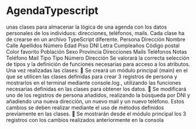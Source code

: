 # AgendaTypescript
 unas clases para almacenar la lógica de una agenda con los datos personales de los individuos: direcciones, teléfonos, mails. Cada clase ha de crearse en un archivo TypeScript diferente. 
Persona Dirección 
Nombre Calle 
Apellidos Número 
Edad Piso 
DNI Letra 
Cumpleaños Código postal 
Color favorito Población 
Sexo Provincia 
Direcciones 
Mails 
Teléfonos 
Notas  
Teléfono Mail 
Tipo Tipo 
Número Dirección 
Se valorará la correcta selección de tipos y la definición de funciones necesarias para acceso a los atributos. Una vez realizadas las clases: 
 Se creará un módulo principal (main) en el que se utilicen las clases definidas para crear 3 registros de persona y mostrarlos en el terminal mediante console.log., utilizando las funciones necesarias definidas en las clases para obtener los datos. 
 Se modificará uno de los registros de persona añadidos, realizando la búsqueda por DNI y añadiendo una nueva dirección, un nuevo mail y un nuevo teléfono. Estos cambios se deben realizar mediante el uso de métodos definidos previamente en las clases. 
 Se mostrarán desde el módulo principal los 3 registros con los cambios realizados anteriormente en la consola
